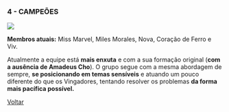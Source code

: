 ### 4 - CAMPEÕES

![](https://eb6f93.a2cdn1.secureserver.net/wp-content/uploads/2022/04/todas-equipes-marvel-250422-5.jpg
)

**Membros atuais:** Miss Marvel, Miles Morales, Nova, Coração de Ferro e Viv.

Atualmente a equipe está **mais enxuta** e com a sua formação original (**com a ausência de Amadeus Cho**). O grupo segue com a mesma abordagem de sempre, **se posicionando em temas sensíveis** e atuando um pouco diferente do que os Vingadores, tentando resolver os problemas **da forma mais pacífica possível.**


[Voltar](https://github.com/MariiCosta/SUPER_EQUIPES/blob/main/SUPER_EQUIPES.md
)